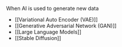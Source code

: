 When AI is used to generate new data

- [[Variational Auto Encoder (VAE)]]
- [[Generative Adversarial Network (GAN)]]
- [[Large Language Models]]
- [[Stable Diffusion]]

